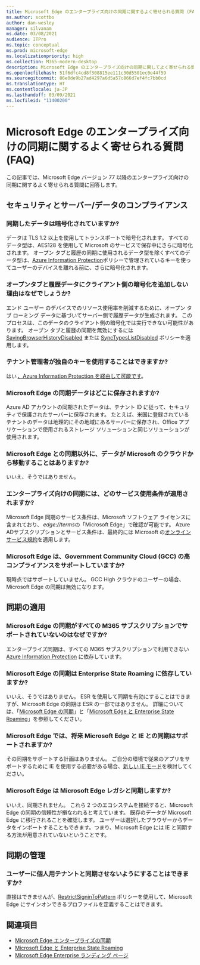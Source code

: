 ```yaml
---
title: Microsoft Edge のエンタープライズ向けの同期に関するよく寄せられる質問 (FAQ)
ms.author: scottbo
author: dan-wesley
manager: silvanam
ms.date: 03/08/2021
audience: ITPro
ms.topic: conceptual
ms.prod: microsoft-edge
ms.localizationpriority: high
ms.collection: M365-modern-desktop
description: Microsoft Edge のエンタープライズ向けの同期に関してよく寄せられる質問。
ms.openlocfilehash: 51f6dfc4cd8f308815ee111c30d5501ec0e44f59
ms.sourcegitcommit: 86e0de9b27ad4297a6d5a57c866d7ef4fc7bb0cd
ms.translationtype: HT
ms.contentlocale: ja-JP
ms.lasthandoff: 03/09/2021
ms.locfileid: "11400200"
---
```

# <a name="microsoft-edge-enterprise-sync-faq"></a>Microsoft Edge のエンタープライズ向けの同期に関するよく寄せられる質問 (FAQ)

この記事では、Microsoft Edge バージョン 77 以降のエンタープライズ向けの同期に関するよく寄せられる質問に回答します。

## <a name="security-and-serverdata-compliance"></a>セキュリティとサーバー/データのコンプライアンス

### <a name="is-the-synced-data-encrypted"></a>同期したデータは暗号化されていますか?

データは TLS 1.2 以上を使用してトランスポートで暗号化されます。 すべてのデータ型は、AES128 を使用して Microsoft のサービスで保存中にさらに暗号化されます。 オープン タブと履歴の同期に使用されるデータ型を除くすべてのデータ型は、[Azure Information Protection](https://docs.microsoft.com/deployedge/microsoft-edge-policies#restrictsignintopattern)ポリシーで管理されているキーを使ってユーザーのデバイスを離れる前に、さらに暗号化されます。

### <a name="why-dont-open-tab-and-history-data-have-more-client-side-encryption"></a>オープンタブと履歴データにクライアント側の暗号化を追加しない理由はなぜでしょうか?

エンド ユーザー のデバイスでのリソース使用率を削減するために、オープン タブ ローミング データに基づいてサーバー側で履歴データが生成されます。 このプロセスは、このデータのクライアント側の暗号化では実行できない可能性があります。 オープン タブと履歴の同期を無効にするには [SavingBrowserHistoryDisabled](https://docs.microsoft.com/deployedge/microsoft-edge-policies#savingbrowserhistorydisabled) または [SyncTypesListDisabled](https://docs.microsoft.com/DeployEdge/microsoft-edge-policies#synctypeslistdisabled) ポリシーを適用します。

### <a name="can-tenant-admins-bring-their-own-key"></a>テナント管理者が独自のキーを使用することはできますか?

はい [、Azure Information Protection を経由して可能です](https://azure.microsoft.com/services/information-protection/)。

### <a name="where-is-microsoft-edge-sync-data-stored"></a>Microsoft Edge の同期データはどこに保存されますか?

Azure AD アカウントの同期されたデータは、テナント ID に従って、セキュリティで保護されたサーバーに保存されます。 たとえば、米国に登録されているテナントのデータは地理的にその地域にあるサーバーに保存され、Office アプリケーションで使用されるストレージ ソリューションと同じソリューションが使用されます。

### <a name="does-the-data-ever-leave-microsofts-cloud-aside-from-syncing-to-microsoft-edge"></a>Microsoft Edge との同期以外に、データが Microsoft のクラウドから移動することはありますか?

いいえ、そうではありません。

### <a name="what-terms-of-service-does-enterprise-sync-fall-under"></a>エンタープライズ向けの同期には、どのサービス使用条件が適用されますか?

Microsoft Edge 同期のサービス条件は、Microsoft ソフトウェア ライセンスに含まれており、 *edge://terms*の「Microsoft Edge」で確認が可能です。 Azure ADサブスクリプションとサービス条件は、最終的には Microsoft の[オンライン サービス規約](https://www.microsoft.com/licensing/product-licensing/products)を適用します。 

### <a name="does-microsoft-edge-support-government-community-cloud-gcc-high-compliance"></a>Microsoft Edge は、Government Community Cloud (GCC) の高コンプライアンスをサポートしていますか?

現時点ではサポートしていません。 GCC High クラウドのユーザーの場合、Microsoft Edge の同期は無効になります。

## <a name="applying-sync"></a>同期の適用

### <a name="why-isnt-microsoft-edge-sync-supported-in-all-m365-subscriptions"></a>Microsoft Edge の同期がすべての M365 サブスクリプションでサポートされていないのはなぜですか?

エンタープライズ同期は、すべての M365 サブスクリプションで利用できない [Azure Information Protection](https://azure.microsoft.com/services/information-protection/) に依存しています。

### <a name="is-microsoft-edge-sync-based-on-enterprise-state-roaming"></a>Microsoft Edge の同期は Enterprise State Roaming に依存していますか?

いいえ、そうではありません。 ESR を使用して同期を有効にすることはできますが、Microsoft Edge の同期は ESR の一部ではありません。 詳細については、「[Microsoft Edge の同期](https://review.docs.microsoft.com/DeployEdge/microsoft-edge-enterprise-sync)」と「[Microsoft Edge と Enterprise State Roaming](https://review.docs.microsoft.com/DeployEdge/microsoft-edge-enterprise-state-roaming)」を参照してください。

### <a name="will-microsoft-edge-ever-support-syncing-between-microsoft-edge-and-ie"></a>Microsoft Edge では、将来 Microsoft Edge と IE との同期はサポートされますか?

その同期をサポートする計画はありません。 ご自分の環境で従来のアプリをサポートするために IE を使用する必要がある場合、[新しい IE モード](https://docs.microsoft.com/deployedge/edge-ie-mode)を検討してください。

### <a name="will-microsoft-edge-sync-with-microsoft-edge-legacy"></a>Microsoft Edge は Microsoft Edge レガシと同期しますか?

いいえ、同期されません。 これら 2 つのエコシステムを接続すると、Microsoft Edge の同期の信頼性が損なわれると考えています。 既存のデータが Microsoft Edge に移行されることを確認します。 ユーザーは選択したブラウザーからデータをインポートすることもできます。つまり、Microsoft Edge には IE と同期する方法が用意されていないということです。

## <a name="managing-sync"></a>同期の管理

### <a name="is-it-possible-to-stop-my-users-from-syncing-with-a-personal-tenant"></a>ユーザーに個人用テナントと同期させないようにすることはできますか?

直接はできませんが、[RestrictSigninToPattern](https://docs.microsoft.com/deployedge/microsoft-edge-policies#restrictsignintopattern) ポリシーを使用して、Microsoft Edge にサインオンできるプロファイルを定義することはできます。

## <a name="see-also"></a>関連項目

- [Microsoft Edge エンタープライズの同期](microsoft-edge-enterprise-sync.md)
- [Microsoft Edge と Enterprise State Roaming](microsoft-edge-enterprise-state-roaming.md)
- [Microsoft Edge Enterprise ランディング ページ](https://aka.ms/EdgeEnterprise)
